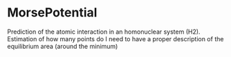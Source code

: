 # MorsePotential
Prediction of the atomic interaction in an homonuclear system (H2). Estimation of how many points do I need to have a proper description of the equilibrium area (around the minimum)
